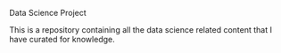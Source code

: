 Data Science Project

This is a repository containing all the data science related content that I have curated for knowledge.
